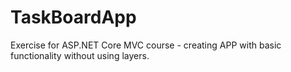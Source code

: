 # TaskBoardApp

Exercise for ASP.NET Core MVC course - creating APP with basic functionality without using layers. 
